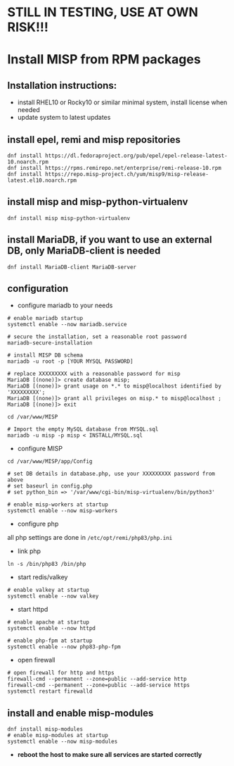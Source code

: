 # STILL IN TESTING, USE AT OWN RISK!!!

# Install MISP from RPM packages

## Installation instructions:

- install RHEL10 or Rocky10 or similar minimal system, install license when needed
- update system to latest updates

## install epel, remi and misp repositories

```
dnf install https://dl.fedoraproject.org/pub/epel/epel-release-latest-10.noarch.rpm
dnf install https://rpms.remirepo.net/enterprise/remi-release-10.rpm
dnf install https://repo.misp-project.ch/yum/misp9/misp-release-latest.el10.noarch.rpm
```

## install misp and misp-python-virtualenv
```
dnf install misp misp-python-virtualenv
```

## install MariaDB, if you want to use an external DB, only MariaDB-client is needed
```
dnf install MariaDB-client MariaDB-server
```

## configuration
- configure mariadb to your needs

```
# enable mariadb startup
systemctl enable --now mariadb.service

# secure the installation, set a reasonable root password
mariadb-secure-installation

# install MISP DB schema
mariadb -u root -p [YOUR MYSQL PASSWORD]

# replace XXXXXXXXX with a reasonable password for misp
MariaDB [(none)]> create database misp;
MariaDB [(none)]> grant usage on *.* to misp@localhost identified by 'XXXXXXXXX';
MariaDB [(none)]> grant all privileges on misp.* to misp@localhost ;
MariaDB [(none)]> exit

cd /var/www/MISP

# Import the empty MySQL database from MYSQL.sql
mariadb -u misp -p misp < INSTALL/MYSQL.sql
```

- configure MISP

```
cd /var/www/MISP/app/Config

# set DB details in database.php, use your XXXXXXXXX password from above
# set baseurl in config.php
# set python_bin => '/var/www/cgi-bin/misp-virtualenv/bin/python3'

# enable misp-workers at startup
systemctl enable --now misp-workers
```

- configure php

all php settings are done in ```/etc/opt/remi/php83/php.ini```

- link php
```
ln -s /bin/php83 /bin/php
```

- start redis/valkey

```
# enable valkey at startup
systemctl enable --now valkey
```

- start httpd

```
# enable apache at startup
systemctl enable --now httpd
```

```
# enable php-fpm at startup
systemctl enable --now php83-php-fpm
```

- open firewall

```
# open firewall for http and https
firewall-cmd --permanent --zone=public --add-service http
firewall-cmd --permanent --zone=public --add-service https
systemctl restart firewalld
```

## install and enable misp-modules
```
dnf install misp-modules
# enable misp-modules at startup
systemctl enable --now misp-modules
```

- **reboot the host to make sure all services are started correctly**

